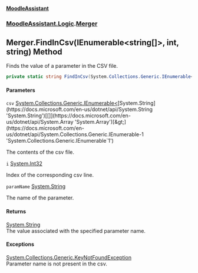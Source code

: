 #### [MoodleAssistant](index.md 'index')
### [MoodleAssistant.Logic](MoodleAssistant.Logic.md 'MoodleAssistant.Logic').[Merger](MoodleAssistant.Logic.Merger.md 'MoodleAssistant.Logic.Merger')

## Merger.FindInCsv(IEnumerable<string[]>, int, string) Method

Finds the value of a parameter in the CSV file.

```csharp
private static string FindInCsv(System.Collections.Generic.IEnumerable<string[]> csv, int i, string paramName);
```
#### Parameters

<a name='MoodleAssistant.Logic.Merger.FindInCsv(System.Collections.Generic.IEnumerable_string[]_,int,string).csv'></a>

`csv` [System.Collections.Generic.IEnumerable&lt;](https://docs.microsoft.com/en-us/dotnet/api/System.Collections.Generic.IEnumerable-1 'System.Collections.Generic.IEnumerable`1')[System.String](https://docs.microsoft.com/en-us/dotnet/api/System.String 'System.String')[[]](https://docs.microsoft.com/en-us/dotnet/api/System.Array 'System.Array')[&gt;](https://docs.microsoft.com/en-us/dotnet/api/System.Collections.Generic.IEnumerable-1 'System.Collections.Generic.IEnumerable`1')

The contents of the csv file.

<a name='MoodleAssistant.Logic.Merger.FindInCsv(System.Collections.Generic.IEnumerable_string[]_,int,string).i'></a>

`i` [System.Int32](https://docs.microsoft.com/en-us/dotnet/api/System.Int32 'System.Int32')

Index of the corresponding csv line.

<a name='MoodleAssistant.Logic.Merger.FindInCsv(System.Collections.Generic.IEnumerable_string[]_,int,string).paramName'></a>

`paramName` [System.String](https://docs.microsoft.com/en-us/dotnet/api/System.String 'System.String')

The name of the parameter.

#### Returns
[System.String](https://docs.microsoft.com/en-us/dotnet/api/System.String 'System.String')  
The value associated with the specified parameter name.

#### Exceptions

[System.Collections.Generic.KeyNotFoundException](https://docs.microsoft.com/en-us/dotnet/api/System.Collections.Generic.KeyNotFoundException 'System.Collections.Generic.KeyNotFoundException')  
Parameter name is not present in the csv.